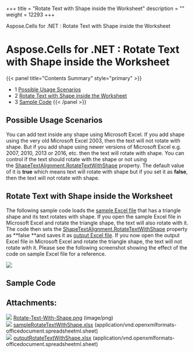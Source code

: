 +++
title = "Rotate Text with Shape inside the Worksheet" 
description = "" 
weight = 12293 
+++

Aspose.Cells for .NET : Rotate Text with Shape inside the Worksheet  

# Aspose.Cells for .NET : Rotate Text with Shape inside the Worksheet


{{< panel title="Contents Summary" style="primary" >}}
*   1 [Possible Usage Scenarios](#RotateTextwithShapeinsidetheWorksheet-PossibleUsageScenarios)
*   2 [Rotate Text with Shape inside the Worksheet](#RotateTextwithShapeinsidetheWorksheet-RotateTextwithShapeinsidetheWorksheet)
*   3 [Sample Code](#RotateTextwithShapeinsidetheWorksheet-SampleCode)
{{< /panel >}}
 

## Possible Usage Scenarios

You can add text inside any shape using Microsoft Excel. If you add shape using the very old Microsoft Excel 2003, then the text will not rotate with shape. But if you add shape using newer versions of Microsoft Excel e.g. 2007, 2010, 2013 or 2016, etc. then the text will rotate with shape. You can control if the text should rotate with the shape or not using the [ShapeTextAlignment.RotateTextWithShape](https://apireference.aspose.com/net/cells/aspose.cells.drawing.texts/shapetextalignment/properties/rotatetextwithshape) property. The default value of it is **true** which means text will rotate with shape but if you set it as **false**, then the text will not rotate with shape.

## Rotate Text with Shape inside the Worksheet

The following sample code loads the [sample Excel file](https://docs2.aspose.com/cells/net/attachments/64456195/64716896.xlsx) that has a triangle shape and its text rotates with shape. If you open the sample Excel file in Microsoft Excel and rotate the triangle shape, the text will also rotate with it. The code then sets the [ShapeTextAlignment.RotateTextWithShape](https://apireference.aspose.com/net/cells/aspose.cells.drawing.texts/shapetextalignment/properties/rotatetextwithshape) property as **false **and saves it as [output Excel file](https://docs2.aspose.com/cells/net/attachments/64456195/64716897.xlsx). If you now open the output Excel file in Microsoft Excel and rotate the triangle shape, the text will not rotate with it. Please see the following screenshot showing the effect of the code on sample Excel file for a reference.

![](https://docs2.aspose.com/cells/net/attachments/64456195/64716895.png)

## Sample Code

## Attachments:

![](https://docs2.aspose.com/cells/net/images/icons/bullet_blue.gif) [Rotate-Text-With-Shape.png](https://docs2.aspose.com/cells/net/attachments/64456195/64716895.png) (image/png)  
![](https://docs2.aspose.com/cells/net/images/icons/bullet_blue.gif) [sampleRotateTextWithShape.xlsx](https://docs2.aspose.com/cells/net/attachments/64456195/64716896.xlsx) (application/vnd.openxmlformats-officedocument.spreadsheetml.sheet)  
![](https://docs2.aspose.com/cells/net/images/icons/bullet_blue.gif) [outputRotateTextWithShape.xlsx](https://docs2.aspose.com/cells/net/attachments/64456195/64716897.xlsx) (application/vnd.openxmlformats-officedocument.spreadsheetml.sheet)  

